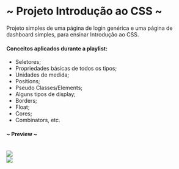 # ~ Projeto Introdução ao CSS ~

Projeto simples de uma página de login genérica e uma página de dashboard simples, para
ensinar Introdução ao CSS.
  
#### Conceitos aplicados durante a playlist:
- Seletores;
- Propriedades básicas de todos os tipos;
- Unidades de medida;
- Positions;
- Pseudo Classes/Elements;
- Alguns tipos de display;
- Borders;
- Float;
- Cores;
- Combinators, etc.

#### ~ Preview ~ 
\
<img src="git-assets/Login.png" />
\
<img src="git-assets/Dashboard.png" />
